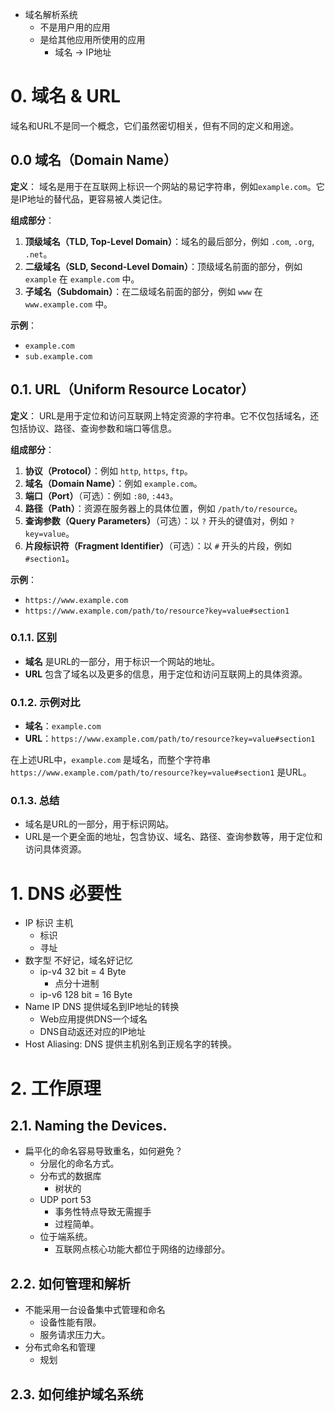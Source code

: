 - 域名解析系统
	- 不是用户用的应用
	- 是给其他应用所使用的应用
		- 域名 -> IP地址
# 0. 域名 & URL
域名和URL不是同一个概念，它们虽然密切相关，但有不同的定义和用途。

## 0.0 域名（Domain Name）

**定义**：
域名是用于在互联网上标识一个网站的易记字符串，例如`example.com`。它是IP地址的替代品，更容易被人类记住。

**组成部分**：
1. **顶级域名（TLD, Top-Level Domain）**：域名的最后部分，例如 `.com`, `.org`, `.net`。
2. **二级域名（SLD, Second-Level Domain）**：顶级域名前面的部分，例如 `example` 在 `example.com` 中。
3. **子域名（Subdomain）**：在二级域名前面的部分，例如 `www` 在 `www.example.com` 中。

**示例**：
- `example.com`
- `sub.example.com`

## 0.1. URL（Uniform Resource Locator）

**定义**：
URL是用于定位和访问互联网上特定资源的字符串。它不仅包括域名，还包括协议、路径、查询参数和端口等信息。

**组成部分**：
1. **协议（Protocol）**：例如 `http`, `https`, `ftp`。
2. **域名（Domain Name）**：例如 `example.com`。
3. **端口（Port）**（可选）：例如 `:80`, `:443`。
4. **路径（Path）**：资源在服务器上的具体位置，例如 `/path/to/resource`。
5. **查询参数（Query Parameters）**（可选）：以 `?` 开头的键值对，例如 `?key=value`。
6. **片段标识符（Fragment Identifier）**（可选）：以 `#` 开头的片段，例如 `#section1`。

**示例**：
- `https://www.example.com`
- `https://www.example.com/path/to/resource?key=value#section1`

### 0.1.1. 区别

- **域名** 是URL的一部分，用于标识一个网站的地址。
- **URL** 包含了域名以及更多的信息，用于定位和访问互联网上的具体资源。

### 0.1.2. 示例对比

- **域名**：`example.com`
- **URL**：`https://www.example.com/path/to/resource?key=value#section1`

在上述URL中，`example.com` 是域名，而整个字符串 `https://www.example.com/path/to/resource?key=value#section1` 是URL。

### 0.1.3. 总结

- 域名是URL的一部分，用于标识网站。
- URL是一个更全面的地址，包含协议、域名、路径、查询参数等，用于定位和访问具体资源。
# 1. DNS 必要性
- IP 标识 主机
	- 标识
	- 寻址
- 数字型 不好记，域名好记忆
	- ip-v4 32 bit = 4 Byte
		- 点分十进制
	- ip-v6 128 bit = 16 Byte
- Name IP DNS 提供域名到IP地址的转换
	- Web应用提供DNS一个域名
	- DNS自动返还对应的IP地址
- Host Aliasing: DNS 提供主机别名到正规名字的转换。
# 2. 工作原理
## 2.1. Naming the Devices.
- 扁平化的命名容易导致重名，如何避免？
	- 分层化的命名方式。
	- 分布式的数据库
		- 树状的
	- UDP port 53
		- 事务性特点导致无需握手
		- 过程简单。
	- 位于端系统。
		- 互联网点核心功能大都位于网络的边缘部分。
## 2.2. 如何管理和解析
- 不能采用一台设备集中式管理和命名
	- 设备性能有限。
	- 服务请求压力大。
- 分布式命名和管理
	- 规划
## 2.3. 如何维护域名系统